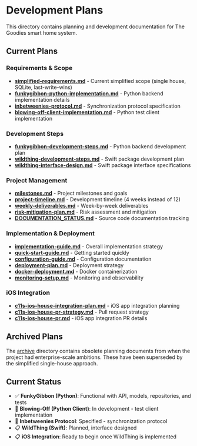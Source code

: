 # Development Plans

This directory contains planning and development documentation for The Goodies smart home system.

## Current Plans

### Requirements & Scope
- **[simplified-requirements.md](simplified-requirements.md)** - Current simplified scope (single house, SQLite, last-write-wins)
- **[funkygibbon-python-implementation.md](funkygibbon-python-implementation.md)** - Python backend implementation details
- **[inbetweenies-protocol.md](inbetweenies-protocol.md)** - Synchronization protocol specification
- **[blowing-off-client-implementation.md](blowing-off-client-implementation.md)** - Python test client implementation

### Development Steps
- **[funkygibbon-development-steps.md](funkygibbon-development-steps.md)** - Python backend development plan
- **[wildthing-development-steps.md](wildthing-development-steps.md)** - Swift package development plan
- **[wildthing-interface-design.md](wildthing-interface-design.md)** - Swift package interface specifications

### Project Management
- **[milestones.md](milestones.md)** - Project milestones and goals
- **[project-timeline.md](project-timeline.md)** - Development timeline (4 weeks instead of 12)
- **[weekly-deliverables.md](weekly-deliverables.md)** - Week-by-week deliverables
- **[risk-mitigation-plan.md](risk-mitigation-plan.md)** - Risk assessment and mitigation
- **[DOCUMENTATION_STATUS.md](DOCUMENTATION_STATUS.md)** - Source code documentation tracking

### Implementation & Deployment
- **[implementation-guide.md](implementation-guide.md)** - Overall implementation strategy
- **[quick-start-guide.md](quick-start-guide.md)** - Getting started quickly
- **[configuration-guide.md](configuration-guide.md)** - Configuration documentation
- **[deployment-plan.md](deployment-plan.md)** - Deployment strategy
- **[docker-deployment.md](docker-deployment.md)** - Docker containerization
- **[monitoring-setup.md](monitoring-setup.md)** - Monitoring and observability

### iOS Integration
- **[c11s-ios-house-integration-plan.md](c11s-ios-house-integration-plan.md)** - iOS app integration planning
- **[c11s-ios-house-pr-strategy.md](c11s-ios-house-pr-strategy.md)** - Pull request strategy
- **[c11s-ios-house-pr.md](c11s-ios-house-pr.md)** - iOS app integration PR details

## Archived Plans

The [archive](archive/) directory contains obsolete planning documents from when the project had enterprise-scale ambitions. These have been superseded by the simplified single-house approach.

## Current Status

- ✅ **FunkyGibbon (Python)**: Functional with API, models, repositories, and tests
- 🚧 **Blowing-Off (Python Client)**: In development - test client implementation
- 🚧 **Inbetweenies Protocol**: Specified - synchronization protocol
- 📋 **WildThing (Swift)**: Planned, interface designed
- 📋 **iOS Integration**: Ready to begin once WildThing is implemented